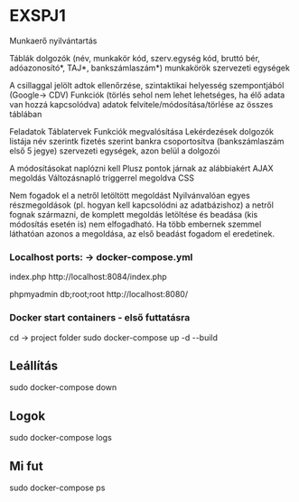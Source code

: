 # EXSPJ1
Munkaerő nyilvántartás


Táblák
dolgozók (név, munkakör kód, szerv.egység kód, bruttó bér, adóazonosító*, TAJ*, bankszámlaszám*)
munkakörök
szervezeti egységek

A csillaggal jelölt adtok ellenőrzése, szintaktikai helyesség szempontjából (Google-> CDV)
Funkciók (törlés sehol nem lehet lehetséges, ha élő adata van hozzá kapcsolódva)
adatok felvitele/módosítása/törlése az összes táblában

Feladatok
Táblatervek
Funkciók megvalósítása
Lekérdezések
dolgozók listája
név szerintk
fizetés szerint
bankra csoportosítva (bankszámlaszám első 5 jegye)
szervezeti egységek, azon belül a dolgozói

A módosításokat naplózni kell
Plusz pontok járnak az alábbiakért
AJAX megoldás
Változásnapló triggerrel megoldva
CSS

Nem fogadok el a netről letöltött megoldást
Nyilvánvalóan egyes részmegoldások (pl. hogyan kell kapcsolódni az adatbázishoz) a netről fognak származni, de komplett megoldás letöltése és beadása (kis módosítás esetén is) nem elfogadható.
Ha több embernek szemmel láthatóan azonos a megoldása, az első beadást fogadom el eredetinek.

### Localhost ports: -> docker-compose.yml
index.php
http://localhost:8084/index.php

phpmyadmin db;root;root
http://localhost:8080/

### Docker start containers - első futtatásra
cd -> project folder 
sudo docker-compose up -d --build

## Leállítás
sudo docker-compose down

## Logok
sudo docker-compose logs

## Mi fut
sudo docker-compose ps